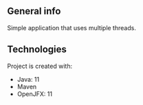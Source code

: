 ## General info
Simple application that uses multiple threads.
	
## Technologies
Project is created with:
* Java: 11
* Maven
* OpenJFX: 11
